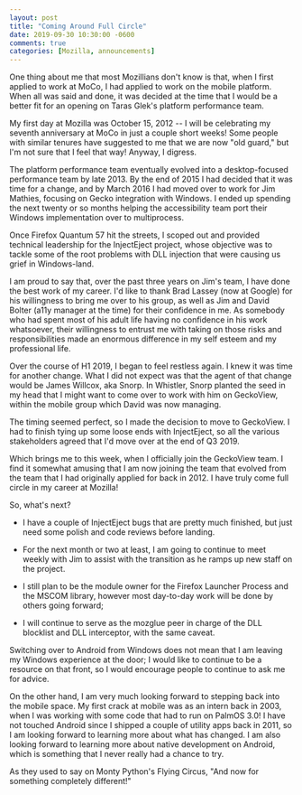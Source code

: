 ```yaml
---
layout: post
title: "Coming Around Full Circle"
date: 2019-09-30 10:30:00 -0600
comments: true
categories: [Mozilla, announcements]
---
```

One thing about me that most Mozillians don't know is that, when I first applied to work at MoCo, 
I had applied to work on the mobile platform. When all was said and done, it was decided at the time 
that I would be a better fit for an opening on Taras Glek's platform performance team.

My first day at Mozilla was October 15, 2012 -- I will be celebrating my seventh anniversary at MoCo in 
just a couple short weeks! Some people with similar tenures have suggested to me that we are now 
"old guard," but I'm not sure that I feel that way! Anyway, I digress.

The platform performance team eventually evolved into a desktop-focused performance team by late 2013.
By the end of 2015 I had decided that it was time for a change, and by March 2016 I had moved over to 
work for Jim Mathies, focusing on Gecko integration with Windows. I ended up spending the next twenty 
or so months helping the accessibility team port their Windows implementation over to multiprocess.

Once Firefox Quantum 57 hit the streets, I scoped out and provided technical leadership for the 
InjectEject project, whose objective was to tackle some of the root problems with DLL injection that 
were causing us grief in Windows-land.

I am proud to say that, over the past three years on Jim's team, I have done the best work of my career.
I'd like to thank Brad Lassey (now at Google) for his willingness to bring me over to his group, as well as 
Jim and David Bolter (a11y manager at the time) for their confidence in me. As somebody who had spent most 
of his adult life having no confidence in his work whatsoever, their willingness to entrust me with 
taking on those risks and responsibilities made an enormous difference in my self esteem and my 
professional life.

Over the course of H1 2019, I began to feel restless again. I knew it was time for another change. What 
I did not expect was that the agent of that change would be James Willcox, aka Snorp. In Whistler, Snorp 
planted the seed in my head that I might want to come over to work with him on GeckoView, within the 
mobile group which David was now managing.

The timing seemed perfect, so I made the decision to move to GeckoView. I had to finish tying up some 
loose ends with InjectEject, so all the various stakeholders agreed that I'd move over at the end of Q3 2019.

Which brings me to this week, when I officially join the GeckoView team. I find it somewhat amusing 
that I am now joining the team that evolved from the team that I had originally applied for back in 
2012. I have truly come full circle in my career at Mozilla!

So, what's next?

* I have a couple of InjectEject bugs that are pretty much finished, but just need some polish and 
code reviews before landing.

* For the next month or two at least, I am going to continue to meet weekly with Jim to assist with 
the transition as he ramps up new staff on the project.

* I still plan to be the module owner for the Firefox Launcher Process and the MSCOM library, however most 
day-to-day work will be done by others going forward;

* I will continue to serve as the mozglue peer in charge of the DLL blocklist and DLL interceptor, with 
the same caveat.

Switching over to Android from Windows does not mean that I am leaving my Windows experience at the door; I 
would like to continue to be a resource on that front, so I would encourage people to continue to ask me 
for advice.

On the other hand, I am very much looking forward to stepping back into the mobile space. My first crack at 
mobile was as an intern back in 2003, when I was working with some code that had to run on PalmOS 3.0! I have not
touched Android since I shipped a couple of utility apps back in 2011, so I am looking forward to learning 
more about what has changed. I am also looking forward to learning more about native development on Android, 
which is something that I never really had a chance to try.

As they used to say on Monty Python's Flying Circus, "And now for something completely different!"

